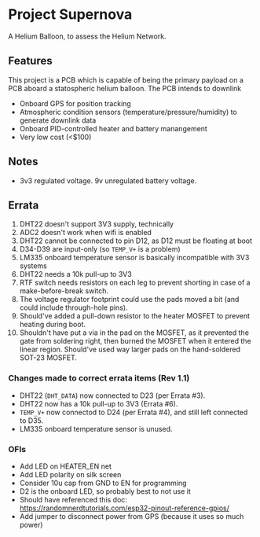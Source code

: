 # Project Supernova
A Helium Balloon, to assess the Helium Network.

## Features
This project is a PCB which is capable of being the primary payload on a PCB aboard a statospheric helium balloon. The PCB intends to downlink 

* Onboard GPS for position tracking
* Atmospheric condition sensors (temperature/pressure/humidity) to generate downlink data
* Onboard PID-controlled heater and battery manangement
* Very low cost (<$100)

## Notes
* 3v3 regulated voltage. 9v unregulated battery voltage.

## Errata
1. DHT22 doesn't support 3V3 supply, technically
2. ADC2 doesn't work when wifi is enabled
3. DHT22 cannot be connected to pin D12, as D12 must be floating at boot
4. D34-D39 are input-only (so `TEMP_V+` is a problem)
5. LM335 onboard temperature sensor is basically incompatible with 3V3 systems
6. DHT22 needs a 10k pull-up to 3V3
7. RTF switch needs resistors on each leg to prevent shorting in case of a make-before-break switch.
8. The voltage regulator footprint could use the pads moved a bit (and could include through-hole pins).
9. Should've added a pull-down resistor to the heater MOSFET to prevent heating during boot.
10. Shouldn't have put a via in the pad on the MOSFET, as it prevented the gate from soldering right, then burned the MOSFET when it entered the linear region. Should've used way larger pads on the hand-soldered SOT-23 MOSFET.

### Changes made to correct errata items (Rev 1.1)
* DHT22 (`DHT_DATA`) now connected to D23 (per Errata #3).
* DHT22 now has a 10k pull-up to 3V3 (Errata #6).
* `TEMP_V+` now connectod to D24 (per Errata #4), and still left connected to D35.
* LM335 onboard temperature sensor is unused.

### OFIs
* Add LED on HEATER_EN net
* Add LED polarity on silk screen
* Consider 10u cap from GND to EN for programming
* D2 is the onboard LED, so probably best to not use it
* Should have referenced this doc: https://randomnerdtutorials.com/esp32-pinout-reference-gpios/
* Add jumper to disconnect power from GPS (because it uses so much power)
